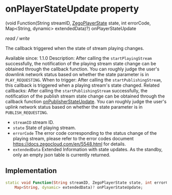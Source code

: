 


# onPlayerStateUpdate property







(void Function(String streamID, [ZegoPlayerState](../../zego_uikit_prebuilt_live_audio_room/ZegoPlayerState.md) state, int errorCode, Map&lt;String, dynamic> extendedData)?) onPlayerStateUpdate
  
_<span class="feature">read / write</span>_



<p>The callback triggered when the state of stream playing changes.</p>
<p>Available since: 1.1.0
Description: After calling the <code>startPlayingStream</code> successfully, the notification of the playing stream state change can be obtained through the callback function. You can roughly judge the user's downlink network status based on whether the state parameter is in <code>PLAY_REQUESTING</code>.
When to trigger:  After calling the <code>startPublishingStream</code>, this callback is triggered when a playing stream's state changed.
Related callbacks: After calling the <code>startPublishingStream</code> successfully, the notification of the publish stream state change can be obtained through the callback function <a href="../../zego_uikit_prebuilt_live_audio_room/ZegoExpressEngine/onPublisherStateUpdate.md">onPublisherStateUpdate</a>. You can roughly judge the user's uplink network status based on whether the state parameter is in <code>PUBLISH_REQUESTING</code>.</p>
<ul>
<li><code>streamID</code> stream ID.</li>
<li><code>state</code> State of playing stream.</li>
<li><code>errorCode</code> The error code corresponding to the status change of the playing stream, please refer to the error codes document <a href="https://docs.zegocloud.com/en/5548.html">https://docs.zegocloud.com/en/5548.html</a> for details.</li>
<li><code>extendedData</code> Extended Information with state updates. As the standby, only an empty json table is currently returned.</li>
</ul>



## Implementation

```dart
static void Function(String streamID, ZegoPlayerState state, int errorCode,
    Map<String, dynamic> extendedData)? onPlayerStateUpdate;
```







